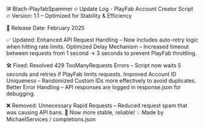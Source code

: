 l# Btach-PlayfabSpammer
🔥 Update Log - PlayFab Account Creator Script 🔥
Version: 1.1 – Optimized for Stability & Efficiency

📅 Release Date: February 2025

✅ Updated:
Enhanced API Request Handling – Now includes auto-retry logic when hitting rate limits.
Optimized Delay Mechanism – Increased timeout between requests from 1 second → 3 seconds to prevent PlayFab throttling.

🛠 Fixed:
Resolved 429 TooManyRequests Errors – Script now waits 5 seconds and retries if PlayFab limits requests.
Improved Account ID Uniqueness – Randomized Custom IDs more effectively to avoid duplicates.
Better Error Handling – API responses are logged in response.json for debugging.

❌ Removed:
Unnecessary Rapid Requests – Reduced request spam that was causing API bans.
🚀 Now more stable, reliable!
💡 Made by MichaelServices / completions.json
